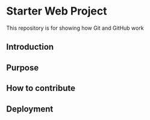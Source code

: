 # Starter Web Project

This repository is for showing how Git and GitHub work

## Introduction

## Purpose

## How to contribute

## Deployment